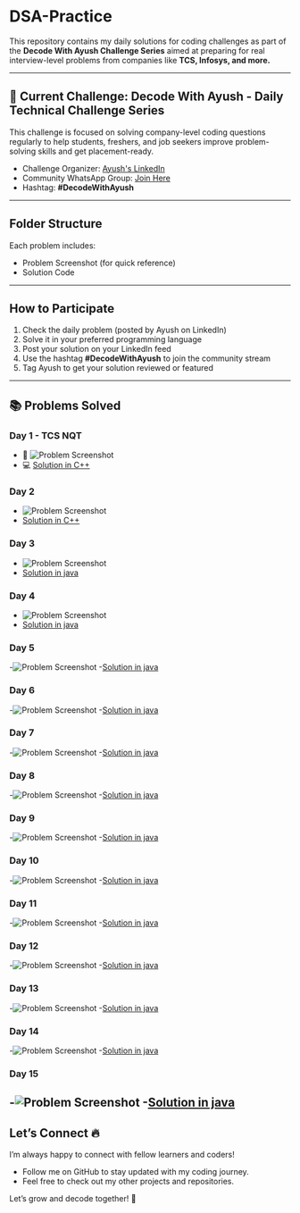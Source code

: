 # DSA-Practice 

This repository contains my daily solutions for coding challenges as part of the **Decode With Ayush Challenge Series** aimed at preparing for real interview-level problems from companies like **TCS, Infosys, and more.**

---

## 🎯 Current Challenge: Decode With Ayush - Daily Technical Challenge Series
This challenge is focused on solving company-level coding questions regularly to help students, freshers, and job seekers improve problem-solving skills and get placement-ready.

- Challenge Organizer: [Ayush's LinkedIn](https://www.linkedin.com/in/ayush-gupta-7181b7241 )  
- Community WhatsApp Group: [Join Here](https://lnkd.in/dwwFKEvx)  
- Hashtag: **#DecodeWithAyush**

---

## Folder Structure
Each problem includes:
- Problem Screenshot (for quick reference)
- Solution Code

---

## How to Participate
1. Check the daily problem (posted by Ayush on LinkedIn)
2. Solve it in your preferred programming language
3. Post your solution on your LinkedIn feed
4. Use the hashtag **#DecodeWithAyush** to join the community stream
5. Tag Ayush to get your solution reviewed or featured

---

## 📚 Problems Solved

### Day 1 - TCS NQT
- 📸 ![Problem Screenshot](./Day1_TCSNQT/Problem_Day1.png)
- 💻 [Solution in C++](./Day1_TCSNQT/nth_largest.cpp)
### Day 2 
- ![Problem Screenshot](./Day2/Problem_Day2.png)
- [Solution in C++](./Day2/alice.cpp)
### Day 3
- ![Problem Screenshot](./Day3/Problem_Day3.jpeg)
- [Solution in java](./Day3/jnjTCS.java)
### Day 4
- ![Problem Screenshot](./Day4/Problem_Day4.jpeg)
- [Solution in java](./Day4/Day4.java)
### Day 5
-![Problem Screenshot](./Day5/Problem_Day5.jpeg)
-[Solution in java](./Day5/Day5.java)
### Day 6
-![Problem Screenshot](./Day6/Problem_Day6.jpeg)
-[Solution in java](./Day6/Day6.java)
### Day 7
-![Problem Screenshot](./Day7/Problem_Day7.jpeg)
-[Solution in java](./Day7/Day7.java)
### Day 8
-![Problem Screenshot](./Day8/Problem_Day8.jpeg)
-[Solution in java](./Day8/Day8.java)
### Day 9
-![Problem Screenshot](./Day9/Problem_Day9.jpeg)
-[Solution in java](./Day9/Day9.java)
### Day 10
-![Problem Screenshot](./Day10/Problem_Day10.jpeg)
-[Solution in java](./Day10/Day10.java)
### Day 11
-![Problem Screenshot](./Day11/Problem_Day11.jpeg)
-[Solution in java](./Day11/Day11.java)
### Day 12
-![Problem Screenshot](./Day12/Problem_Day12.jpeg)
-[Solution in java](./Day12/Day12.java)
### Day 13
-![Problem Screenshot](./Day13/Day13.jpeg)
-[Solution in java](./Day13/Day13.java)
### Day 14
-![Problem Screenshot](./Day14/Problem_Day14.jpeg)
-[Solution in java](./Day14/Day14.java)
### Day 15
-![Problem Screenshot](./Day15/Problem_Day15.jpeg)
-[Solution in java](./Day15/Day15.java)
---

## Let’s Connect 🔥
I’m always happy to connect with fellow learners and coders!

- Follow me on GitHub to stay updated with my coding journey.
- Feel free to check out my other projects and repositories.

Let’s grow and decode together! 💪
